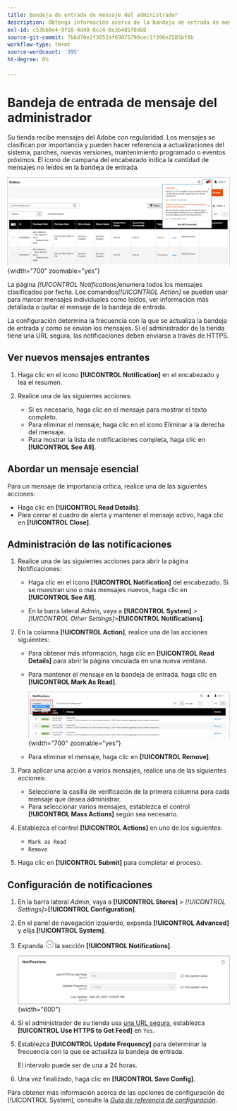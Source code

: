 ```yaml
---
title: Bandeja de entrada de mensaje del administrador
description: Obtenga información acerca de la Bandeja de entrada de mensajes de administrador, que proporciona mensajes importantes y útiles del Adobe y del sistema  [!DNL Commerce] s.
exl-id: c53bb0e4-9f18-4d40-8cc4-8c3b485f8d68
source-git-commit: 7b6d70e2f3052af69075790cec1f396e2505bf8b
workflow-type: tm+mt
source-wordcount: '395'
ht-degree: 0%

---
```


# Bandeja de entrada de mensaje del administrador

Su tienda recibe mensajes del Adobe con regularidad. Los mensajes se clasifican por importancia y pueden hacer referencia a actualizaciones del sistema, parches, nuevas versiones, mantenimiento programado o eventos próximos. El icono de campana del encabezado indica la cantidad de mensajes no leídos en la bandeja de entrada.

![Administrador - mensajes entrantes](./assets/admin-inbox-summary.png){width="700" zoomable="yes"}

La página _[!UICONTROL Notifications]_&#x200B;enumera todos los mensajes clasificados por fecha. Los comandos&#x200B;_[!UICONTROL Action]_ se pueden usar para marcar mensajes individuales como leídos, ver información más detallada o quitar el mensaje de la bandeja de entrada.

La configuración determina la frecuencia con la que se actualiza la bandeja de entrada y cómo se envían los mensajes. Si el administrador de la tienda tiene una URL segura, las notificaciones deben enviarse a través de HTTPS.

## Ver nuevos mensajes entrantes

1. Haga clic en el icono **[!UICONTROL Notification]** en el encabezado y lea el resumen.

1. Realice una de las siguientes acciones:

   - Si es necesario, haga clic en el mensaje para mostrar el texto completo.
   - Para eliminar el mensaje, haga clic en el icono Eliminar a la derecha del mensaje.
   - Para mostrar la lista de notificaciones completa, haga clic en **[!UICONTROL See All]**.

## Abordar un mensaje esencial

Para un mensaje de importancia crítica, realice una de las siguientes acciones:

- Haga clic en **[!UICONTROL Read Details]**.
- Para cerrar el cuadro de alerta y mantener el mensaje activo, haga clic en **[!UICONTROL Close]**.

## Administración de las notificaciones

1. Realice una de las siguientes acciones para abrir la página Notificaciones:

   - Haga clic en el icono **[!UICONTROL Notification]** del encabezado. Si se muestran uno o más mensajes nuevos, haga clic en **[!UICONTROL See All]**.

   - En la barra lateral _Admin_, vaya a **[!UICONTROL System]** > _[!UICONTROL Other Settings]_>**[!UICONTROL Notifications]**.

1. En la columna **[!UICONTROL Action]**, realice una de las acciones siguientes:

   - Para obtener más información, haga clic en **[!UICONTROL Read Details]** para abrir la página vinculada en una nueva ventana.

   - Para mantener el mensaje en la bandeja de entrada, haga clic en **[!UICONTROL Mark As Read]**.

     ![Administrador - Marcar las notificaciones seleccionadas como leídas](./assets/admin-notifications-mark-as-read.png){width="700" zoomable="yes"}

   - Para eliminar el mensaje, haga clic en **[!UICONTROL Remove]**.

1. Para aplicar una acción a varios mensajes, realice una de las siguientes acciones:

   - Seleccione la casilla de verificación de la primera columna para cada mensaje que desea administrar.
   - Para seleccionar varios mensajes, establezca el control **[!UICONTROL Mass Actions]** según sea necesario.

1. Establezca el control **[!UICONTROL Actions]** en uno de los siguientes:

   - `Mark as Read`
   - `Remove`

1. Haga clic en **[!UICONTROL Submit]** para completar el proceso.

## Configuración de notificaciones

1. En la barra lateral _Admin_, vaya a **[!UICONTROL Stores]** > _[!UICONTROL Settings]_>**[!UICONTROL Configuration]**.

1. En el panel de navegación izquierdo, expanda **[!UICONTROL Advanced]** y elija **[!UICONTROL System]**.

1. Expanda ![Selector de expansión](../assets/icon-display-expand.png)la sección **[!UICONTROL Notifications]**.

   ![Configuración de notificaciones](./assets/system-notifications.png){width="600"}

1. Si el administrador de su tienda usa [una URL segura](../stores-purchase/store-urls.md), establezca **[!UICONTROL Use HTTPS to Get Feed]** en `Yes`.

1. Establezca **[!UICONTROL Update Frequency]** para determinar la frecuencia con la que se actualiza la bandeja de entrada.

   El intervalo puede ser de una a 24 horas.

1. Una vez finalizado, haga clic en **[!UICONTROL Save Config]**.

Para obtener más información acerca de las opciones de configuración de [!UICONTROL System], consulte la [_Guía de referencia de configuración_](../configuration-reference/advanced/system.md).
